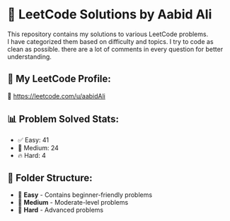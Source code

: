 # 🚀 LeetCode Solutions by Aabid Ali

This repository contains my solutions to various LeetCode problems.  
I have categorized them based on difficulty and topics. I try to code as clean as possible. there are a lot of comments in every question for better understanding.

## 📌 My LeetCode Profile:
🔗 https://leetcode.com/u/aabidAli

## 📊 Problem Solved Stats:
- ✅ Easy: 41
- 🚀 Medium: 24
- 🔥 Hard: 4

## 📂 Folder Structure:
- 📁 **Easy** - Contains beginner-friendly problems
- 📁 **Medium** - Moderate-level problems
- 📁 **Hard** - Advanced problems
